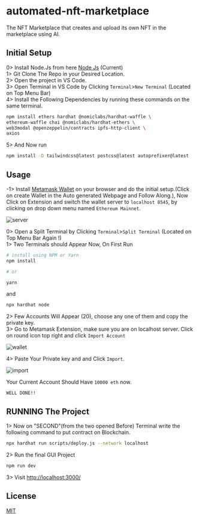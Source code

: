 # automated-nft-marketplace

The NFT Marketplace that creates and upload its own NFT in the marketplace using AI.

## Initial Setup
0> Install Node.Js from here [Node Js](https://nodejs.org/en/download/current/) (Current)  
1> Git Clone The Repo in your Desired Location.  
2> Open the project in VS Code.  
3> Open Terminal in VS Code by Clicking `Terminal`>`New Terminal`
(Located on Top Menu Bar)  
4> Install the Following Dependencies by running these commands on the same terminal.
```bash
npm install ethers hardhat @nomiclabs/hardhat-waffle \
ethereum-waffle chai @nomiclabs/hardhat-ethers \
web3modal @openzeppelin/contracts ipfs-http-client \
axios
```
5> And Now run
```bash
npm install -D tailwindcss@latest postcss@latest autoprefixer@latest
```

## Usage
-1> Install [Metamask Wallet](https://chrome.google.com/webstore/detail/metamask/nkbihfbeogaeaoehlefnkodbefgpgknn?hl=en) on your browser and do the initial setup.(Click on create Wallet in the Auto generated Webpage and Follow Along.), Now Click on Extension and switch the wallet server to `localhost 8545`, by clicking on drop down menu named `Ethereum Mainnet`.

![server](https://i.stack.imgur.com/PKoHe.png)
    
0> Open a Split Terminal by Clicking `Terminal`>`Split Terminal`
(Located on Top Menu Bar Again !)   
1> Two Terminals should Appear Now,
On First Run
```bash
# install using NPM or Yarn
npm install

# or

yarn
```
and
```bash
npx hardhat node
```
2> Few Accounts Will Appear (20), choose any one of them and copy the private key.  
3> Go to Metamask Extension, make sure you are on localhost server. Click on round icon top right and click `Import Account`

![wallet](https://metamask.zendesk.com/hc/article_attachments/360079624651/Screen_Shot_2020-12-14_at_9.09.54_AM.png)

4> Paste Your Private key and and Click `Import`.

![import](https://metamask.zendesk.com/hc/article_attachments/360079624631/Screen_Shot_2020-12-14_at_9.10.07_AM.png)

Your Current Account Should Have `10000 eth` now.

`WELL DONE!!`  

## RUNNING The Project

1> Now on "SECOND"(from the two opened Before) Terminal write the following command to put contract on Blockchain.
```bash
npx hardhat run scripts/deploy.js --network localhost
```
2> Run the final GUI Project
```bash
npm run dev
```
3> Visit [http://localhost:3000/](http://localhost:3000/)

## License
[MIT](https://choosealicense.com/licenses/mit/)
